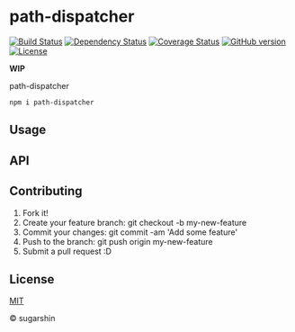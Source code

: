 # path-dispatcher

[![Build Status][travis-image]][travis-url]
[![Dependency Status](david-image)][david-url]
[![Coverage Status][coveralls-image]][coveralls-url]
[![GitHub version][github-ver-image]][github-ver-url]
[![License][license-image]][license-url]

**WIP**

path-dispatcher

```
npm i path-dispatcher
```

## Usage

## API

## Contributing

1. Fork it!
2. Create your feature branch: git checkout -b my-new-feature
3. Commit your changes: git commit -am 'Add some feature'
4. Push to the branch: git push origin my-new-feature
5. Submit a pull request :D

## License

[MIT][license-url]

© sugarshin

[npm-image]: http://img.shields.io/npm/v/path-dispatcher.svg
[npm-url]: https://www.npmjs.org/package/path-dispatcher
[bower-image]: http://img.shields.io/bower/v/path-dispatcher.svg
[bower-url]: http://bower.io/search/?q=path-dispatcher
[travis-image]: http://img.shields.io/travis/sugarshin/path-dispatcher/master.svg?branch=master
[travis-url]: https://travis-ci.org/sugarshin/path-dispatcher
[david-image]: https://david-dm.org/sugarshin/path-dispatcher.svg
[david-url]: https://david-dm.org/sugarshin/path-dispatcher
[gratipay-image]: http://img.shields.io/gratipay/sugarshin.svg
[gratipay-url]: https://gratipay.com/sugarshin/
[coveralls-image]: https://coveralls.io/repos/sugarshin/path-dispatcher/badge.svg
[coveralls-url]: https://coveralls.io/r/sugarshin/path-dispatcher
[github-ver-image]: https://badge.fury.io/gh/sugarshin%2Fpath-dispatcher.svg
[github-ver-url]: http://badge.fury.io/gh/sugarshin%2Fpath-dispatcher
[license-image]: http://img.shields.io/:license-mit-blue.svg
[license-url]: http://sugarshin.mit-license.org/
[downloads-image]: http://img.shields.io/npm/dm/path-dispatcher.svg
[dependencies-image]: http://img.shields.io/david/sugarshin/path-dispatcher.svg
